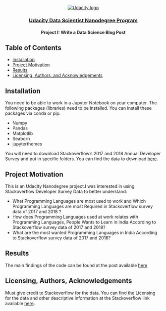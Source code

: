 <p align="center">
  <a href="https://www.udacity.com/">
    <img src='https://course_report_production.s3.amazonaws.com/rich/rich_files/rich_files/5511/s300/udacity-logo.png' alt="Udacity logo" >
   </a>
</p>
<h3 align="center"><a href='https://www.udacity.com/course/data-scientist-nanodegree--nd025'>Udacity Data Scientist Nanodegree Program</a></h3>
<h4 align="center">Project I: Write a Data Science Blog Post</h4>

## Table of Contents
- [Installation](#installation)
- [Project Motivation](#motivation)
- [Results](#results)
- [Licensing, Authors, and Acknowledgements](#licensing)

## Installation <a name="installation"></a>
You need to be able to work in a Jupyter Notebook on your computer. The following packages (libraries) need to be installed. You can install these packages via conda or pip.

- Numpy
- Pandas
- Matplotlib
- Seaborn
- jupyterthemes

You will need to download Stackoverflow’s 2017 and 2018 Annual Developer Survey and put in specific folders. You can find the data to download [here](https://insights.stackoverflow.com/survey). 

## Project Motivation <a name="motivation"></a>

This is an Udacity Nanodegree project.I was interested in using Stackoverflow Developer Survey Data to better understand: </br>
- What Programming Languages are most used to work and Which Programming Languages are most Required in Stackoverflow survey data of 2017 and 2018 ?
- How does Programming Languages used at work relates with Programming Languages, People Wants to Learn in India According to Stackoverflow survey data of 2017 and 2018?
- What are the most wanted Programming Languages in India According to Stackoverflow survey data of 2017 and 2018?

## Results <a name="results"></a>
The main findings of the code can be found at the post available [here](https://medium.com/@betu.abhishek20182/stack-overflow-survey-in-india-f2a7a63be7e5?sk=d1ce1941c932b288f21b89578511dee2)

## Licensing, Authors, Acknowledgements<a name="licensing"></a>
Must give credit to Stackoverflow for the data. You can find the Licensing for the data and other descriptive information at the Stackoverflow link available [here](https://insights.stackoverflow.com/survey).
